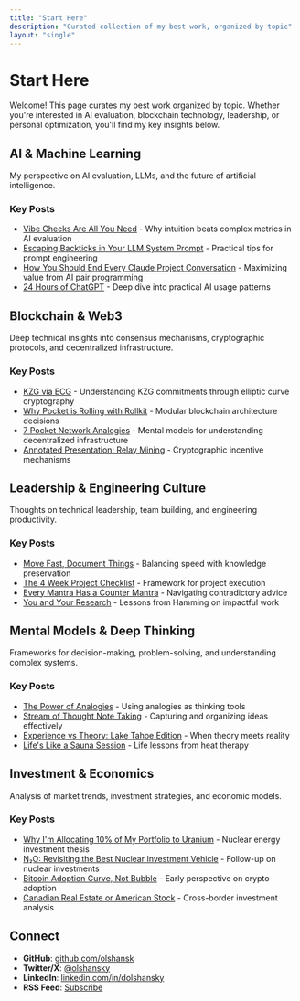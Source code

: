 ```yaml
---
title: "Start Here"
description: "Curated collection of my best work, organized by topic"
layout: "single"
---
```


# Start Here <!-- omit in toc -->

Welcome! This page curates my best work organized by topic. Whether you're interested in AI evaluation, blockchain technology, leadership, or personal optimization, you'll find my key insights below.

## AI & Machine Learning

My perspective on AI evaluation, LLMs, and the future of artificial intelligence.

### Key Posts
- [Vibe Checks Are All You Need](/posts/vibe-checks-are-all-you-need/) - Why intuition beats complex metrics in AI evaluation
- [Escaping Backticks in Your LLM System Prompt](/posts/escaping-backticks-in-your-llm-system-prompt/) - Practical tips for prompt engineering
- [How You Should End Every Claude Project Conversation](/posts/how-you-should-end-every-claude-project-conversati/) - Maximizing value from AI pair programming
- [24 Hours of ChatGPT](/posts/24-hours-of-chatgpt/) - Deep dive into practical AI usage patterns

<script type="application/ld+json">
{
  "@context": "https://schema.org",
  "@type": "ItemList",
  "name": "AI & Machine Learning - Key Posts",
  "itemListElement": [
    {"@type": "ListItem", "position": 1, "url": "https://olshansky.info/posts/vibe-checks-are-all-you-need/"},
    {"@type": "ListItem", "position": 2, "url": "https://olshansky.info/posts/escaping-backticks-in-your-llm-system-prompt/"},
    {"@type": "ListItem", "position": 3, "url": "https://olshansky.info/posts/how-you-should-end-every-claude-project-conversati/"},
    {"@type": "ListItem", "position": 4, "url": "https://olshansky.info/posts/24-hours-of-chatgpt/"}
  ]
}
</script>

## Blockchain & Web3

Deep technical insights into consensus mechanisms, cryptographic protocols, and decentralized infrastructure.

### Key Posts
- [KZG via ECG](/posts/kzg-via-ecg/) - Understanding KZG commitments through elliptic curve cryptography
- [Why Pocket is Rolling with Rollkit](/posts/why-pocket-is-rolling-with-rollkit/) - Modular blockchain architecture decisions
- [7 Pocket Network Analogies](/posts/7-pocket-network-analogies/) - Mental models for understanding decentralized infrastructure
- [Annotated Presentation: Relay Mining](/posts/annotated-presentation-relay-mining-cryptographically-incentivizing-non-validating-nodes/) - Cryptographic incentive mechanisms

<script type="application/ld+json">
{
  "@context": "https://schema.org",
  "@type": "ItemList",
  "name": "Blockchain & Web3 - Key Posts",
  "itemListElement": [
    {"@type": "ListItem", "position": 1, "url": "https://olshansky.info/posts/kzg-via-ecg/"},
    {"@type": "ListItem", "position": 2, "url": "https://olshansky.info/posts/why-pocket-is-rolling-with-rollkit/"},
    {"@type": "ListItem", "position": 3, "url": "https://olshansky.info/posts/7-pocket-network-analogies/"},
    {"@type": "ListItem", "position": 4, "url": "https://olshansky.info/posts/annotated-presentation-relay-mining-cryptographically-incentivizing-non-validating-nodes/"}
  ]
}
</script>

## Leadership & Engineering Culture

Thoughts on technical leadership, team building, and engineering productivity.

### Key Posts
- [Move Fast, Document Things](/posts/move-fast-document-things/) - Balancing speed with knowledge preservation
- [The 4 Week Project Checklist](/posts/the-4-week-project-checklist/) - Framework for project execution
- [Every Mantra Has a Counter Mantra](/posts/every-mantra-has-a-counter-mantra/) - Navigating contradictory advice
- [You and Your Research](/posts/you-and-your-research/) - Lessons from Hamming on impactful work

<script type="application/ld+json">
{
  "@context": "https://schema.org",
  "@type": "ItemList",
  "name": "Leadership & Engineering Culture - Key Posts",
  "itemListElement": [
    {"@type": "ListItem", "position": 1, "url": "https://olshansky.info/posts/move-fast-document-things/"},
    {"@type": "ListItem", "position": 2, "url": "https://olshansky.info/posts/the-4-week-project-checklist/"},
    {"@type": "ListItem", "position": 3, "url": "https://olshansky.info/posts/every-mantra-has-a-counter-mantra/"},
    {"@type": "ListItem", "position": 4, "url": "https://olshansky.info/posts/you-and-your-research/"}
  ]
}
</script>

## Mental Models & Deep Thinking

Frameworks for decision-making, problem-solving, and understanding complex systems.

### Key Posts
- [The Power of Analogies](/posts/the-power-of-analogies/) - Using analogies as thinking tools
- [Stream of Thought Note Taking](/posts/stream-of-thought-note-taking/) - Capturing and organizing ideas effectively
- [Experience vs Theory: Lake Tahoe Edition](/posts/2021-10-17-experience-vs-theory-lake-tahoe-edition/) - When theory meets reality
- [Life's Like a Sauna Session](/posts/lifes-like-a-sauna-session/) - Life lessons from heat therapy

<script type="application/ld+json">
{
  "@context": "https://schema.org",
  "@type": "ItemList",
  "name": "Mental Models & Deep Thinking - Key Posts",
  "itemListElement": [
    {"@type": "ListItem", "position": 1, "url": "https://olshansky.info/posts/the-power-of-analogies/"},
    {"@type": "ListItem", "position": 2, "url": "https://olshansky.info/posts/stream-of-thought-note-taking/"},
    {"@type": "ListItem", "position": 3, "url": "https://olshansky.info/posts/2021-10-17-experience-vs-theory-lake-tahoe-edition/"},
    {"@type": "ListItem", "position": 4, "url": "https://olshansky.info/posts/lifes-like-a-sauna-session/"}
  ]
}
</script>

## Investment & Economics

Analysis of market trends, investment strategies, and economic models.

### Key Posts
- [Why I'm Allocating 10% of My Portfolio to Uranium](/posts/why-im-allocating-10-of-my-portfolio-to-uranium/) - Nuclear energy investment thesis
- [N₂O: Revisiting the Best Nuclear Investment Vehicle](/posts/n₂o-revisiting-the-best-nuclear-investment-vehicle/) - Follow-up on nuclear investments
- [Bitcoin Adoption Curve, Not Bubble](/posts/2017-12-27-bitcoin-adoption-curve-not-bubble/) - Early perspective on crypto adoption
- [Canadian Real Estate or American Stock](/posts/2015-05-26-canadian-real-estate-or-american-stock/) - Cross-border investment analysis

<script type="application/ld+json">
{
  "@context": "https://schema.org",
  "@type": "ItemList",
  "name": "Investment & Economics - Key Posts",
  "itemListElement": [
    {"@type": "ListItem", "position": 1, "url": "https://olshansky.info/posts/why-im-allocating-10-of-my-portfolio-to-uranium/"},
    {"@type": "ListItem", "position": 2, "url": "https://olshansky.info/posts/n₂o-revisiting-the-best-nuclear-investment-vehicle/"},
    {"@type": "ListItem", "position": 3, "url": "https://olshansky.info/posts/2017-12-27-bitcoin-adoption-curve-not-bubble/"},
    {"@type": "ListItem", "position": 4, "url": "https://olshansky.info/posts/2015-05-26-canadian-real-estate-or-american-stock/"}
  ]
}
</script>

## Connect

- **GitHub**: [github.com/olshansk](https://github.com/olshansk)
- **Twitter/X**: [@olshansky](https://x.com/olshansky)
- **LinkedIn**: [linkedin.com/in/dolshansky](https://www.linkedin.com/in/dolshansky)
- **RSS Feed**: [Subscribe](/index.xml)